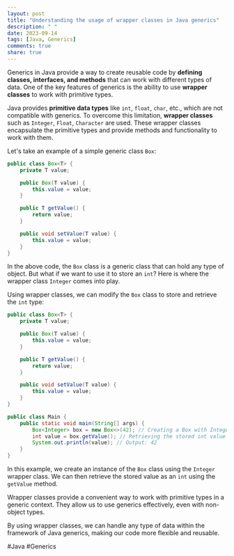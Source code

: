 ```yaml
---
layout: post
title: "Understanding the usage of wrapper classes in Java generics"
description: " "
date: 2023-09-14
tags: [Java, Generics]
comments: true
share: true
---
```


Generics in Java provide a way to create reusable code by **defining classes, interfaces, and methods** that can work with different types of data. One of the key features of generics is the ability to use **wrapper classes** to work with primitive types.

Java provides **primitive data types** like `int`, `float`, `char`, etc., which are not compatible with generics. To overcome this limitation, **wrapper classes** such as `Integer`, `Float`, `Character` are used. These wrapper classes encapsulate the primitive types and provide methods and functionality to work with them.

Let's take an example of a simple generic class `Box`:

```java
public class Box<T> {
    private T value;

    public Box(T value) {
        this.value = value;
    }

    public T getValue() {
        return value;
    }

    public void setValue(T value) {
        this.value = value;
    }
}
```
In the above code, the `Box` class is a generic class that can hold any type of object. But what if we want to use it to store an `int`? Here is where the wrapper class `Integer` comes into play.

Using wrapper classes, we can modify the `Box` class to store and retrieve the `int` type:

```java
public class Box<T> {
    private T value;

    public Box(T value) {
        this.value = value;
    }

    public T getValue() {
        return value;
    }

    public void setValue(T value) {
        this.value = value;
    }
}

public class Main {
    public static void main(String[] args) {
        Box<Integer> box = new Box<>(42); // Creating a Box with Integer wrapper class
        int value = box.getValue(); // Retrieving the stored int value
        System.out.println(value); // Output: 42
    }
}
```
In this example, we create an instance of the `Box` class using the `Integer` wrapper class. We can then retrieve the stored value as an `int` using the `getValue` method. 

Wrapper classes provide a convenient way to work with primitive types in a generic context. They allow us to use generics effectively, even with non-object types.

By using wrapper classes, we can handle any type of data within the framework of Java generics, making our code more flexible and reusable.

#Java #Generics